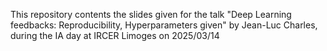 This repository contents the slides given for the talk "Deep Learning feedbacks: Reproducibility, Hyperparameters given" by Jean-Luc Charles, during the IA day at IRCER Limoges on 2025/03/14
